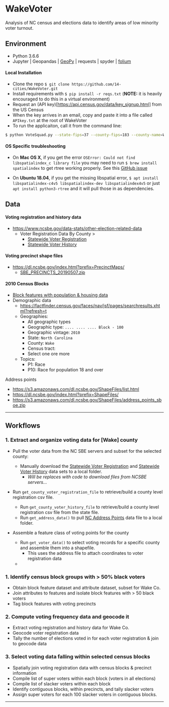 # WakeVoter

Analysis of NC census and elections data to identify areas of low minority voter turnout. 



## Environment

* Python 3.6.6
* Jupyter | Geopandas | [GeoPy](https://github.com/geopy/geopy) | requests | spyder | [folium](http://python-visualization.github.io/folium/) 

#### Local Installation

* Clone the repo `$ git clone https://github.com/14-cities/WakeVoter.git`
* Install requirements with `$ pip install -r reqs.txt` (**NOTE:** it is heavily encouraged to do this in a virtual environment)
* Request an (API key)[https://api.census.gov/data/key_signup.html] from  the US Census
* When the key arrives in an email, copy and paste it into a file called `APIkey.txt` at the root of WakeVoter
* To run the applicaiton, call it from the command line: 

```bash
$ python VoteSquad.py --state-fips=37 --county-fips=183 --county-name=WAKE
```


#### OS Specific troubleshooting

* On **Mac OS X**, if you get the error `OSError: Could not find libspatialindex_c library file` you may need to run `$ brew install spatialindex` to get rtree working properly. See this [GitHub issue](https://github.com/gboeing/osmnx/issues/45)

* On **Ubuntu 18.04**, if you get the missing libspatial error, `$ apt install libspatialindex-c4v5 libspatialindex-dev libspatialindex4v5` or just `apt install python3-rtree` and it will pull those in as dependencies.


## Data

#### Voting registration and history data

* https://www.ncsbe.gov/data-stats/other-election-related-data 
  * Voter Registration Data By County > 
    * [Statewide Voter Registration](http://dl.ncsbe.gov/data/ncvoter_Statewide.zip)
    *  [Statewide Voter History](http://dl.ncsbe.gov/data/ncvhis_Statewide.zip)

#### Voting precinct shape files 

* <https://dl.ncsbe.gov/index.html?prefix=PrecinctMaps/>
  * [SBE_PRECINCTS_20190507.zip](https://s3.amazonaws.com/dl.ncsbe.gov/PrecinctMaps/SBE_PRECINCTS_20190507.zip)  

#### 2010 Census Blocks 

* [Block features with population & housing data](https://www2.census.gov/geo/tiger/TIGER2010BLKPOPHU/tabblock2010_37_pophu.zip)
* Demographic data
  * https://factfinder.census.gov/faces/nav/jsf/pages/searchresults.xhtml?refresh=t
  * Geographies: 
    * All geographic types
    * Geographic type: `.... .... .... Block - 100`
    * Geographic vintage: `2010`
    * State: `North Carolina`
    * County: `Wake`
    * Census tract: 
    * Select one ore more
  * Topics: 
    * P1: Race
    * P10: Race for population 18 and over

Address points

* https://s3.amazonaws.com/dl.ncsbe.gov/ShapeFiles/list.html
* https://dl.ncsbe.gov/index.html?prefix=ShapeFiles/
* https://s3.amazonaws.com/dl.ncsbe.gov/ShapeFiles/address_points_sboe.zip

---

## Workflows

### 1. Extract and organize voting data for [Wake] county

* Pull the voter data from the NC SBE servers and subset for the selected county:
  * Manually download the [Statewide Voter Registration](http://dl.ncsbe.gov/data/ncvoter_Statewide.zip) and [Statewide Voter History](http://dl.ncsbe.gov/data/ncvhis_Statewide.zip) data sets to a local folder.
    * _Will be replaces with code to download files from NCSBE servers..._
* Run `get_county_voter_registration_file` to retrieve/build a county level registration csv file.
  * Run `get_county_voter_history_file` to retrieve/build a county level registration csv file from the state file.
  * Run `get_address_data()` to pull [NC Address Points](https://s3.amazonaws.com/dl.ncsbe.gov/ShapeFiles/address_points_sboe.zip) data file to a local folder.
  
* Assemble a feature class of voting points for the county
  * Run `get_voter_data()` to select voting records for a specific county and assemble them into a shapefile.
    * This uses the address file to attach coordinates to voter registration data
  * 

### 1. Identify census block groups with > 50% black voters

* Obtain block feature dataset and attribute dataset, subset for Wake Co.
* Join attributes to features and isolate block features with > 50 black voters
* Tag block features with voting precincts

### 2. Compute voting frequency data and geocode it

* Extract voting registration and history data for Wake Co. 
* Geocode voter registration data
* Tally the number of elections voted in for each voter registration & join to geocode data

### 3. Select voting data falling within selected census blocks

* Spatially join voting registration data with census blocks & precinct information
* Compile list of super voters within each block (voters in all elections)
* Compile list of slacker voters within each block
* Identify contiguous blocks, within precincts, and tally slacker voters 
* Assign super voters for each 100 slacker voters in contiguous blocks.

---